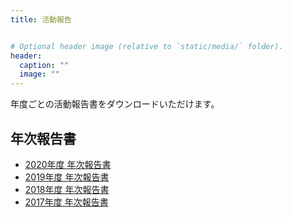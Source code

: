 ```yaml
---
title: 活動報告


# Optional header image (relative to `static/media/` folder).
header:
  caption: ""
  image: ""
---
```


年度ごとの活動報告書をダウンロードいただけます。

## 年次報告書

- [2020年度 年次報告書](https://drive.google.com/uc?id=14dLpodVyB8h4c31X3fnp67ebcHcLczr8)
- [2019年度 年次報告書](https://drive.google.com/uc?id=1Aau0LhvGYeFZaa2OXtQLXMTP3XJNUJe0)
- [2018年度 年次報告書](https://drive.google.com/uc?id=1SyVN839CeDctibK23HXhRh0SnlDm7IIF)
- [2017年度 年次報告書](https://drive.google.com/uc?id=1u18ZUIOt5waKhBPe6h115_LOOFqGWd97)
